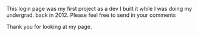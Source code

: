This login page was my first project as a dev
I built it while I was doing my undergrad. back in 2012.
Please feel free to send in your comments

Thank you for looking at my page.